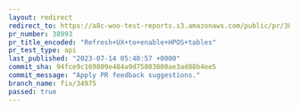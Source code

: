 ```yaml
---
layout: redirect
redirect_to: https://a8c-woo-test-reports.s3.amazonaws.com/public/pr/38993/api/index.html
pr_number: 38993
pr_title_encoded: "Refresh+UX+to+enable+HPOS+tables"
pr_test_type: api
last_published: "2023-07-14 05:40:57 +0000"
commit_sha: 94fce9c169809e484a9d75803600ae3ad88b4ee5
commit_message: "Apply PR feedback suggestions."
branch_name: fix/34975
passed: true
---
```

